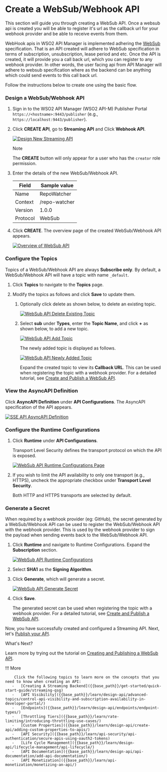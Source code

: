 # Create a WebSub/Webhook API

This section will guide you through creating a WebSub API. Once a websub api is created you will be able to register 
it's url as the callback  url for your webhook provider and be able to receive events from them.

WebHook apis in WSO2 API Manager is implemented adhering the [WebSub](https://www.w3.org/TR/websub/) specification. That
 is an API created will adhere to WebSub specification in terms of subscription, unsubscription, lease period and etc. Once the API is created, it will provide you a call back url, which you can register to any webhook provider. In 
 other words, the user facing api from API Manager will adhere to websub specification where as the backend can be  anything which could send events to this call back url.

Follow the instructions below to create one using the basic flow.

### Design a WebSub/Webhook API

1.  Sign in to the WSO2 API Manager (WSO2 API-M) Publisher Portal `https://<hostname>:9443/publisher` (e.g., `https://localhost:9443/publisher`).

2.  Click **CREATE API**, go to **Streaming API** and Click **Webhook API**.

    [![Design New Streaming API]({{base_path}}/assets/img/learn/design-api/streaming-api/design-new-streaming-api.png)]({{base_path}}/assets/img/learn/design-api/streaming-api/design-new-streaming-api.png)

    <html><div class="admonition note">
      <p class="admonition-title">Note</p>
      <p>The <b>CREATE</b> button will only appear for a user who has the <code>creator</code> role permission.</p>
      </div>
    </html>

3.  Enter the details of the new WebSub/Webhook API.

     <table>
     <thead>
     <tr>
     <th><b>Field</b></th>
     <th><b>Sample value</b></th>
     </tr>
     </thead>
     <tbody>
     <tr>
     <td>Name</td>
     <td>RepoWatcher</td>
     </tr>
     <tr>
     <td>Context</td>
     <td>/repo-watcher</td>
     </tr>
     <tr>
     <td>Version</td>
     <td>1.0.0</td>
     </tr>
     <tr>
     <td>Protocol</td>
     <td>WebSub</td>
     </tr>
     </tbody>
     </table>


4.  Click **CREATE**. The overview page of the created WebSub/Webhook API appears.

     [![Overview of WebSub API]({{base_path}}/assets/img/learn/tutorials/streaming-api/websub/websub-api-overview.png)]({{base_path}}/assets/img/learn/tutorials/streaming-api/websub/websub-api-overview.png)


### Configure the Topics

Topics of a WebSub/Webhook API are always **Subscribe only**. By default, a WebSub/Webhook API will have a topic with name `_default`.

1. Click **Topics** to navigate to the **Topics** page.

2. Modify the topics as follows and click **Save** to update them.

    1. Optionally click delete as shown below, to delete an existing topic.

        [![WebSub API Delete Existing Topic]({{base_path}}/assets/img/learn/design-api/streaming-api/websub/websub-delete-default-topic.png)]({{base_path}}/assets/img/learn/design-api/streaming-api/websub/websub-delete-default-topic.png)

    2. Select **sub** under **Types**, enter the **Topic Name**, and click **+** as shown below, to add a new topic.
            
        [![WebSub API Add Topic]({{base_path}}/assets/img/learn/design-api/streaming-api/websub/websub-add-topic.png)]({{base_path}}/assets/img/learn/design-api/streaming-api/websub/websub-add-topic.png)
        
        The newly added topic is displayed as follows.
            
        [![WebSub API Newly Added Topic]({{base_path}}/assets/img/learn/design-api/streaming-api/websub/websub-api-newly-added-topic.png)]({{base_path}}/assets/img/learn/design-api/streaming-api/websub/websub-api-newly-added-topic.png)

        Expand the created topic to view its **Callback URL**. This can be used when registering the topic with a webhook provider. For a detailed tutorial, see [Create and Publish a WebSub API]({{base_path}}/tutorials/streaming-api/create-and-publish-websub-api).


### View the AsyncAPI Definition

Click **AsyncAPI Definition** under **API Configurations**. The AsyncAPI specification of the API appears.
    
   [![SSE API AsyncAPI Definition]({{base_path}}/assets/img/learn/design-api/streaming-api/websub/websub-api-asyncapi.png)]({{base_path}}/assets/img/learn/design-api/streaming-api/websub/websub-api-asyncapi.png)


### Configure the Runtime Configurations

1. Click **Runtime** under **API Configurations**.

    Transport Level Security  defines the transport protocol on which the API is exposed.  

    [![WebSub API Runtime Configurations Page]({{base_path}}/assets/img/learn/design-api/streaming-api/websub/websub-api-runtime-configurations.png)]({{base_path}}/assets/img/learn/design-api/streaming-api/websub/websub-api-runtime-configurations.png)

2. If you wish to limit the API availability to only one transport (e.g., HTTPS), uncheck the appropriate checkbox under **Transport Level Security**.
   
    Both HTTP and HTTPS transports are selected by default.

### Generate a Secret

When required by a webhook provider (eg: GitHub), the secret generated by a WebSub/Webhook API can be used to register the WebSub/Webhook API with the webhook provider. This is used by the webhook provider to sign the payload when sending events back to the WebSub/Webhook API.
     
1. Click **Runtime** and navigate to Runtime Configurations. Expand the **Subscription** section.

     [![WebSub API Runtime Configurations]({{base_path}}/assets/img/learn/tutorials/streaming-api/websub/websub-api-runtime-configurations.png)]({{base_path}}/assets/img/learn/tutorials/streaming-api/websub/websub-api-runtime-configurations.png)
     
2. Select **SHA1** as the **Signing Algorithm**.

3. Click **Generate**, which will generate a secret.

     [![WebSub API Generate Secret]({{base_path}}/assets/img/learn/tutorials/streaming-api/websub/websub-api-generate-secret.png)]({{base_path}}/assets/img/learn/tutorials/streaming-api/websub/websub-api-generate-secret.png)
     
4. Click **Save**. 

     The generated secret can be used when registering the topic with a webhook provider. For a detailed tutorial, see [Create and Publish a WebSub API]({{base_path}}/tutorials/streaming-api/create-and-publish-websub-api).


Now, you have successfully created and configured a Streaming API. Next, let's [Publish your API]({{base_path}}/learn/design-api/publish-api/publish-an-api).

<div class="admonition note">
<p class="admonition-title">What's Next?</p>
<p>Learn more by trying out the tutorial on <a href="{{base_path}}/tutorials/streaming-api/create-and-publish-websub-api">Creating and Publishing a WebSub API</a>.</p>
</div>

!!! More

        Click the following topics to learn more on the concepts that you need to know when creating an API:
       -   [Creating A Streaming Backend]({{base_path}}/get-started/quick-start-guide/streaming-qsg)
       -   [API Visibility]({{base_path}}/learn/design-api/advanced-topics/control-api-visibility-and-subscription-availability-in-developer-portal/)
       -   [Endpoints]({{base_path}}/learn/design-api/endpoints/endpoint-types/)
       -   [Throttling Tiers]({{base_path}}/learn/rate-limiting/introducing-throttling-use-cases/)
       -   [Custom Properties]({{base_path}}/learn/design-api/create-api/adding-custom-properties-to-apis/)
       -   [API Security]({{base_path}}/learn/api-security/api-authentication/secure-apis-using-oauth2-tokens)
       -   [Life Cycle Management]({{base_path}}/learn/design-api/lifecycle-management/api-lifecycle/)
       -   [API Documentation]({{base_path}}/learn/design-api/api-documentation/add-api-documentation/)
       -   [API Monetization]({{base_path}}/learn/api-monetization/monetizing-an-api/)
